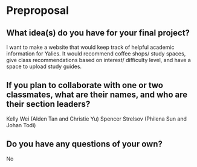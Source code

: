 # Preproposal

## What idea(s) do you have for your final project?

I want to make a website that would keep track of helpful academic information for Yalies. It would recommend coffee shops/ study spaces, give class recommendations based on interest/ difficulty level, and have a space to upload study guides.

## If you plan to collaborate with one or two classmates, what are their names, and who are their section leaders?

Kelly Wei (Alden Tan and Christie Yu)
Spencer Strelsov (Philena Sun and Johan Todi)

## Do you have any questions of your own?

No
